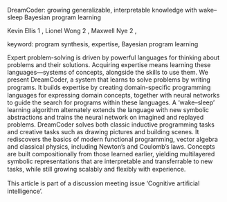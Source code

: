 DreamCoder: growing generalizable, interpretable knowledge with wake–sleep Bayesian program learning

Kevin Ellis 1 , Lionel Wong 2 , Maxwell Nye 2 ,

keyword: program synthesis, expertise, Bayesian program learning

Expert problem-solving is driven by powerful languages for thinking about problems and their solutions. Acquiring expertise means learning these languages—systems of concepts, alongside the skills to use them. We present DreamCoder, a system that learns to solve problems by writing programs. It builds expertise by creating domain-speciﬁc programming languages for expressing domain concepts, together with neural networks to guide the search for programs within these languages. A ‘wake–sleep’ learning algorithm alternately extends the language with new symbolic abstractions and trains the neural network on imagined and replayed problems. DreamCoder solves both classic inductive programming tasks and creative tasks such as drawing pictures and building scenes. It rediscovers the basics of modern functional programming, vector algebra and classical physics, including Newton’s and Coulomb’s laws. Concepts are built compositionally from those learned earlier, yielding multilayered symbolic representations that are interpretable and transferrable to new tasks, while still growing scalably and ﬂexibly with experience.

This article is part of a discussion meeting issue ‘Cognitive artiﬁcial intelligence’.